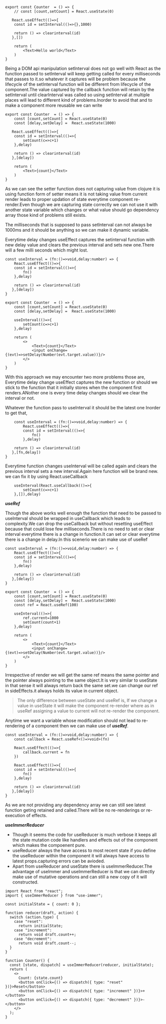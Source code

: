 ```JS
export const Counter  = () => {
    // const [count,setCount] = React.useState(0)

   React.useEffect(()=>{
    const id = setInterval(()=>{},1000)

    return () => clearinterval(id)
   },[])

    return (
        <Text>Hello world</Text>
    )
}
```

Being a DOM api manipulation setInterval does not go well with React as the function passed to setInterval will keep getting called for every milliseconds that passes to it.so whatever it captures will be problem because the lifecycle of the setInterval function will be different from lifecycle of the component.The value captured by the callback function will retain by the setInterval until clearInterval was called so using setInterval at multiple places will lead to different kind of problems.Inorder to avoid that and to make a component more reusable we can write 

```JS
export const Counter  = () => {
    const [count,setCount] = React.useState(0)
    const [delay,setDelay] =  React.useState(1000)

   React.useEffect(()=>{
    const id = setInterval(()=>{
        setCount(c=>c+1)
    },delay)

    return () => clearinterval(id)
   },[delay])

    return (
        <Text>{count}</Text>
    )
}
```

As we can see the setter function does not capturing value from clojure it is using function form of setter means it is not taking value from current render leads to proper updation of state everytime component re-render.Even though we are capturing state correctly we can not use it with another state variable which changes or what value should go dependency array those kind of problems still exists.

The milliseconds that is supposed to pass setInterval can not always be 1000ms and it should be anything so we can make it dynamic variable.

Everytime delay changes useEffect captures the setinterval function with new delay value and clears the previous interval and sets new one.There will a few milli seconds which might lost.

```JS
const useInterval = (fn:()=>void,delay:number) => {
    React.useEffect(()=>{
    const id = setInterval(()=>{
        fn()
    },delay)

    return () => clearinterval(id)
   },[delay])
}

export const Counter  = () => {
    const [count,setCount] = React.useState(0)
    const [delay,setDelay] =  React.useState(1000)

    useInterval(()=>{
        setCount(c=>c+1)
    },delay)

    return (
        <>
            <Text>{count}</Text>
            <input onChange={(evt)=>setDelay(Number(evt.target.value))}/>
        </>
    )
}
```

With this approach we may encounter two more problems those are, Everytime delay change useEffect captures the new function or should we stick to the function that it initially stores when the component first renders.ANother one is every time delay changes should we clear the interval or not.

Whatever the function pass to useInterval it should be the latest one Inorder to get that,

```JS
    const useInterval = (fn:()=>void,delay:number) => {
        React.useEffect(()=>{
        const id = setInterval(()=>{
            fn()
        },delay)

    return () => clearinterval(id)
   },[fn,delay])
}
```

Everytime function changes useInterval will be called again and clears the previous interval sets a new interval.Again here function will be brand new. we can fix it by using React.useCallback

```JS
    useInterval(React.useCallback(()=>{
        setCount(c=>c+1)
    },[]),delay)
```


***useRef***

Though the above works well enough the function that need to be passed to useInterval should be wrapped in useCallback which leads to complexity.We can drop the useCallback but without resetting useEffect because that could lose few milliseconds.There is no need to set or clear interval everytime there is a change in function.It can set or clear everytime there is a change in delay.In this scenerio we can make use of useRef

```JS
const useInterval = (fn:()=>void,delay:number) => {
    React.useEffect(()=>{
    const id = setInterval(()=>{
        fn()
    },delay)

    return () => clearinterval(id)
   },[delay])
}

export const Counter  = () => {
    const [count,setCount] = React.useState(0)
    const [delay,setDelay] =  React.useState(1000)
    const ref = React.useRef(100)

    useInterval(()=>{
        ref.current=1000
        setCount(count+1)
    },delay)

    return (
        <>
            <Text>{count}</Text>
            <input onChange={(evt)=>setDelay(Number(evt.target.value))}/>
        </>
    )
}
```
Irrespective of render we will get the same ref means the same pointer and the pointer always pointing to the same object.It is very similar to useState in that sense it will always return back the same set.we can change our ref in sideEffects.it always holds its value in current object.

> The only difference between useState and useRef is, If we change a value in useState it will make the component re-render where as in useRef assigning a value to current will not re-render the component.

Anytime we want a variable whose modification should not lead to re-rendering of a component then we can make use of ***useRef***.

```JS
const useInterval = (fn:()=>void,delay:number) => {
    const callback = React.useRef<()=>void>(fn)

    React.useEffect(()=>{
        callback.current = fn
    })
    
    React.useEffect(()=>{
    const id = setInterval(()=>{
        fn()
    },delay)

    return () => clearinterval(id)
   },[delay])
}

```

As we are not providing any dependency array we can still see latest function geting retained and called.There will be no re-renderings or re-execution of effects.

***useImmerReducer***

* Though it seems the code for useReducer is much verbose it keeps all the state mutation code like handlers and effects out of the component which makes the compoenent pure.
* useReducer always the have access to most recent state if you define the useReducer within the component it will always have access to latest props.capturing errors can be avioded.
* Apart from useReducer and useState there is useImmerReducer.The advantage of useImmer and useImmerReducer is that we can directly make use of mutative operations and can still a new copy of it will constructed.

```JS
import React from "react";
import { useImmerReducer } from "use-immer";

const initialState = { count: 0 };

function reducer(draft, action) {
  switch (action.type) {
    case "reset":
      return initialState;
    case "increment":
      return void draft.count++;
    case "decrement":
      return void draft.count--;
  }
}

function Counter() {
  const [state, dispatch] = useImmerReducer(reducer, initialState);
  return (
    <>
      Count: {state.count}
      <button onClick={() => dispatch({ type: "reset" })}>Reset</button>
      <button onClick={() => dispatch({ type: "increment" })}>+</button>
      <button onClick={() => dispatch({ type: "decrement" })}>-</button>
    </>
  );
}

```